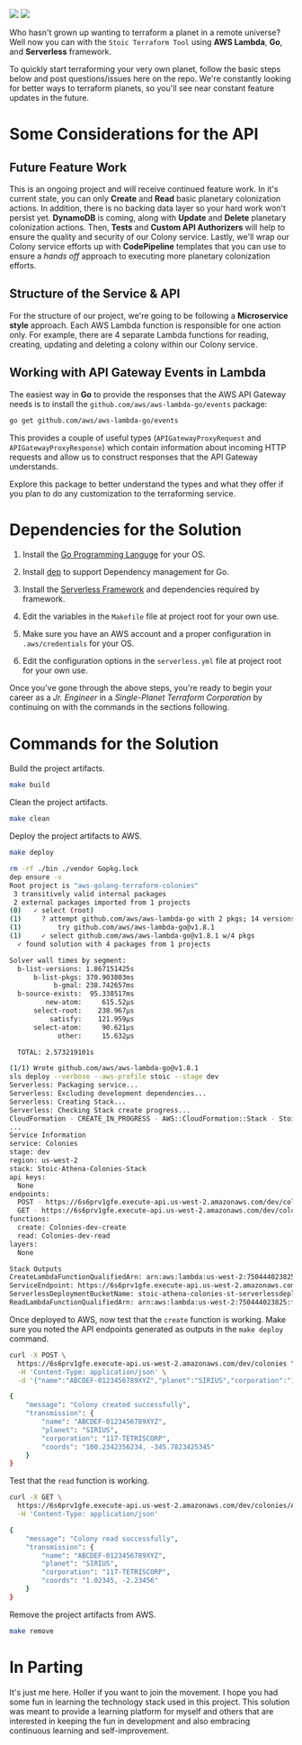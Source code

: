 ![](https://img.shields.io/badge/lang-golang-blue.svg) ![](https://img.shields.io/badge/framework-serverless-blue.svg)

Who hasn't grown up wanting to terraform a planet in a remote universe? Well now you can with the `Stoic Terraform Tool` using **AWS Lambda**, **Go**, and **Serverless** framework.

To quickly start terraforming your very own planet, follow the basic steps below and post questions/issues here on the repo. We're constantly looking for better ways to terraform planets, so you'll see near constant feature updates in the future.

# Some Considerations for the API

## Future Feature Work
This is an ongoing project and will receive continued feature work. In it's current state, you can only **Create** and **Read** basic planetary colonization actions. In addition, there is no backing data layer so your hard work won't persist yet. **DynamoDB** is coming, along with **Update** and **Delete** planetary colonization actions. Then, **Tests** and **Custom API Authorizers** will help to ensure the quality and security of our Colony service. Lastly, we'll wrap our Colony service efforts up with **CodePipeline** templates that you can use to ensure a _hands off_ approach to executing more planetary colonization efforts.

## Structure of the Service & API

For the structure of our project, we're going to be following a **Microservice style** approach. Each AWS Lambda function is responsible for one action only. For example, there are 4 separate Lambda functions for reading, creating, updating and deleting a colony within our Colony service.

## Working with API Gateway Events in Lambda

The easiest way in **Go** to provide the responses that the AWS API Gateway needs is to install the `github.com/aws/aws-lambda-go/events` package:

```bash
go get github.com/aws/aws-lambda-go/events
```

This provides a couple of useful types (`APIGatewayProxyRequest` and `APIGatewayProxyResponse`) which contain information about incoming HTTP requests and allow us to construct responses that the API Gateway understands.

Explore this package to better understand the types and what they offer if you plan to do any customization to the terraforming service.

# Dependencies for the Solution

1. Install the [Go Programming Languge](https://golang.org/doc/install) for your OS.

2. Install [dep](https://golang.github.io/dep/docs/installation.html) to support Dependency management for Go.

3. Install the [Serverless Framework](https://serverless.com/framework/docs/getting-started/) and dependencies required by framework.

4. Edit the variables in the `Makefile` file at project root for your own use.

5. Make sure you have an AWS account and a proper configuration in `.aws/credentials` for your OS.

6. Edit the configuration options in the `serverless.yml` file at project root for your own use.

Once you've gone through the above steps, you're ready to begin your career as a _Jr. Engineer_ in a _Single-Planet Terraform Corporation_ by continuing on with the commands in the sections following.

# Commands for the Solution

Build the project artifacts.

```bash
make build
```

Clean the project artifacts.

```bash
make clean
```

Deploy the project artifacts to AWS.

```bash
make deploy

rm -rf ./bin ./vendor Gopkg.lock
dep ensure -v
Root project is "aws-golang-terraform-colonies"
 3 transitively valid internal packages
 2 external packages imported from 1 projects
(0)   ✓ select (root)
(1)     ? attempt github.com/aws/aws-lambda-go with 2 pkgs; 14 versions to try
(1)         try github.com/aws/aws-lambda-go@v1.8.1
(1)     ✓ select github.com/aws/aws-lambda-go@v1.8.1 w/4 pkgs
  ✓ found solution with 4 packages from 1 projects

Solver wall times by segment:
  b-list-versions: 1.867151425s
      b-list-pkgs: 370.903803ms
           b-gmal: 238.742657ms
  b-source-exists:  95.338517ms
         new-atom:     615.52µs
      select-root:    238.967µs
          satisfy:    121.959µs
      select-atom:     90.621µs
            other:     15.632µs

  TOTAL: 2.573219101s

(1/1) Wrote github.com/aws/aws-lambda-go@v1.8.1
sls deploy --verbose --aws-profile stoic --stage dev
Serverless: Packaging service...
Serverless: Excluding development dependencies...
Serverless: Creating Stack...
Serverless: Checking Stack create progress...
CloudFormation - CREATE_IN_PROGRESS - AWS::CloudFormation::Stack - Stoic-Athena-Colonies-Stack
...
Service Information
service: Colonies
stage: dev
region: us-west-2
stack: Stoic-Athena-Colonies-Stack
api keys:
  None
endpoints:
  POST - https://6s6prv1gfe.execute-api.us-west-2.amazonaws.com/dev/colonies
  GET - https://6s6prv1gfe.execute-api.us-west-2.amazonaws.com/dev/colonies/{id}
functions:
  create: Colonies-dev-create
  read: Colonies-dev-read
layers:
  None

Stack Outputs
CreateLambdaFunctionQualifiedArn: arn:aws:lambda:us-west-2:750444023825:function:Stoic-Athena-Colonies-Dev-Create-Func:2
ServiceEndpoint: https://6s6prv1gfe.execute-api.us-west-2.amazonaws.com/dev
ServerlessDeploymentBucketName: stoic-athena-colonies-st-serverlessdeploymentbuck-enuzc6d7yab4
ReadLambdaFunctionQualifiedArn: arn:aws:lambda:us-west-2:750444023825:function:Stoic-Athena-Colonies-Dev-Read-Func:2
```

Once deployed to AWS, now test that the `create` function is working. Make sure you noted the API endpoints generated as outputs in the `make deploy` command.

```bash
curl -X POST \
  https://6s6prv1gfe.execute-api.us-west-2.amazonaws.com/dev/colonies \
  -H 'Content-Type: application/json' \
  -d '{"name":"ABCDEF-0123456789XYZ","planet":"SIRIUS","corporation":"117-TETRISCORP","coords":"100.2342356234, -345.7823425345"}'

{
    "message": "Colony created successfully",
    "transmission": {
        "name": "ABCDEF-0123456789XYZ",
        "planet": "SIRIUS",
        "corporation": "117-TETRISCORP",
        "coords": "100.2342356234, -345.7823425345"
    }
}
```

Test that the `read` function is working.

```bash
curl -X GET \
  https://6s6prv1gfe.execute-api.us-west-2.amazonaws.com/dev/colonies/ABCDEF-0123456789XYZ \
  -H 'Content-Type: application/json'

{
    "message": "Colony read successfully",
    "transmission": {
        "name": "ABCDEF-0123456789XYZ",
        "planet": "SIRIUS",
        "corporation": "117-TETRISCORP",
        "coords": "1.02345, -2.23456"
    }
}
```

Remove the project artifacts from AWS.

```bash
make remove
```

# In Parting

It's just me here. Holler if you want to join the movement. I hope you had some fun in learning the technology stack used in this project. This solution was meant to provide a learning platform for myself and others that are interested in keeping the fun in development and also embracing continuous learning and self-improvement.
